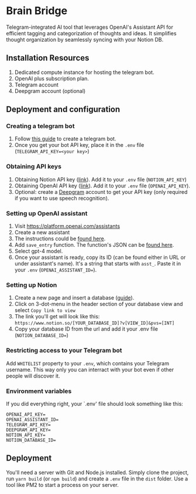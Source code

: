 # Brain Bridge

Telegram-integrated AI tool that leverages OpenAI's Assistant API for efficient tagging and categorization of thoughts and ideas. It simplifies thought organization by seamlessly syncing with your Notion DB.

## Installation Resources

1. Dedicated compute instance for hosting the telegram bot.
2. OpenAI plus subscription plan.
3. Telegram account
4. Deepgram account (optional)

## Deployment and configuration

### Creating a telegram bot

1. Follow [this guide](https://core.telegram.org/bots/tutorial) to create a telegram bot.
2. Once you get your bot API key, place it in the `.env` file (`TELEGRAM_API_KEY=<your key>`)

### Obtaining API keys

1. Obtaining Notion API key ([link](https://www.google.com/search?q=notion+get+api+key&oq=notion+get+api+key&gs_lcrp=EgZjaHJvbWUqBggAEEUYOzIGCAAQRRg7MgwIARAjGCcYgAQYigUyDAgCECMYJxiABBiKBTIMCAMQABhDGIAEGIoFMgwIBBAAGEMYgAQYigUyDAgFEAAYQxiABBiKBTIMCAYQABhDGIAEGIoFMgwIBxAAGEMYgAQYigUyBwgIEAAYgAQyBwgJEAAYgATSAQgyOTIyajBqN6gCALACAA&sourceid=chrome&ie=UTF-8)). Add it to your `.env` file (`NOTION_API_KEY`)
2. Obtaining OpenAI API key ([link](https://help.openai.com/en/articles/4936850-where-do-i-find-my-api-key)). Add it to your `.env` file (`OPENAI_API_KEY`).
3. Optional: create a [Deepgram](https://deepgram.com/) account to get your API key (only required if you want to use speech recognition).

### Setting up OpenAI assistant

1. Visit https://platform.openai.com/assistants
2. Create a new assistant
3. The instructions could be [found here](https://github.com/Mosquid/gpt-telebot/blob/main/openai/prompt.txt).
4. Add `save_entry` function. The function's JSON can be [found here](https://github.com/Mosquid/gpt-telebot/blob/main/openai/save_entry.fn.json).
5. Select gpt-4 model.
6. Once your assistant is ready, copy its ID (can be found either in URL or under assistant's name). It's a string that starts with `asst_`. Paste it in your `.env` (`OPENAI_ASSISTANT_ID=`).

### Setting up Notion

1. Create a new page and insert a database ([guide](https://www.notion.so/help/intro-to-databases)).
2. Click on 3-dot-menu in the header section of your database view and select `Copy link to view`
3. The link you'll get will look like this: `https://www.notion.so/[YOUR_DATABASE_ID]?v[VIEW_ID]&pvs=[INT]`
4. Copy your database ID from the url and add it your .env file (`NOTION_DATABASE_ID=`)

### Restricting access to your Telegram bot

Add `WHITELIST` property to your `.env`, which contains your Telegram username. This way only you can interract with your bot even if other people will discover it.

### Environment variables

If you did everything right, your `.env' file should look something like this:

```env
OPENAI_API_KEY=
OPENAI_ASSISTANT_ID=
TELEGRAM_API_KEY=
DEEPGRAM_API_KEY=
NOTION_API_KEY=
NOTION_DATABASE_ID=
```

## Deployment

You'll need a server with Git and Node.js installed.
Simply clone the project, run `yarn build` (or `npm build`) and create a `.env` file in the `dist` folder. Use a tool like PM2 to start a process on your server.
